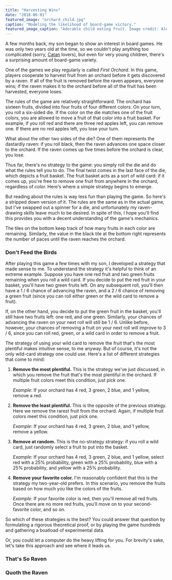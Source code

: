 ```yaml
---
title: "Harvesting Wins"
date: "2018-06-01"
featured_image: "orchard_child.jpg"
caption: "Modeling the likelihood of board-game victory."
featured_image_caption: "Adorable child eating fruit. Image credit: Alexas_Fotos on Pixabay."
---
```


A few months back, my son began to show an interest in board games. He was only two years old at the time, so we couldn't play anything too complicated (sorry, [Catan](https://en.wikipedia.org/wiki/Catan) lovers), but even for very young children, there's a surprising amount of board-game variety.

One of the games we play regularly is called _First Orchard_. In this game, players cooperate to harvest fruit from an orchard before it gets discovered by a raven. If all of the fruit is removed before the raven appears, everyone wins; if the raven makes it to the orchard before all of the fruit has been harvested, everyone loses.

<CaptionedImage caption="Box Art for First Orchard (Source: HABA USA)" width="70%" src="first_orchard.jpg" />

The rules of the game are relatively straightforward. The orchard has sixteen fruits, divided into four fruits of four different colors. On your turn, you roll a six-sided die. If the color on the die matches one of the fruit colors, you are allowed to move a fruit of that color into a fruit basket. For example, if you roll red and there are three red apples left, you can remove one. If there are no red apples left, you lose your turn.

What about the other two sides of the die? One of them represents the dastardly raven: if you roll black, then the raven advances one space closer to the orchard. If the raven comes up five times before the orchard is clear, you lose.

Thus far, there's no strategy to the game: you simply roll the die and do what the rules tell you to do. The final twist comes in the last face of the die, which depicts a fruit basket. The fruit basket acts as a sort of wild card: if it comes up, you're free to remove one fruit from anywhere in the orchard, regardless of color. Here's where a simple strategy begins to emerge.

But reading about the rules is way less fun than playing the game. So here's a stripped down version of it. The rules are the same as in the actual game, but I've swapped out a spinner for a die, and unfortunately my raven-drawing skills leave much to be desired. In spite of this, I hope you'll find this provides you with a decent understanding of the game's mechanics.

The tiles on the bottom keep track of how many fruits in each color are remaining. Similarly, the value in the black tile at the bottom right represents the number of paces until the raven reaches the orchard.

<OrchardGame caption="Figure 1: An online orchard game."/>

### Don't Feed the Birds

After playing this game a few times with my son, I developed a strategy that made sense to me. To understand the strategy it's helpful to think of an extreme example. Suppose you have one red fruit and two green fruits remaining when you roll a wild card. If you decide to put the red fruit in your basket, you'll have two green fruits left. On any subsequent roll, you'll then have a 1 / 6 chance of advancing the raven, and a 2 / 6 chance of removing a green fruit (since you can roll either green or the wild card to remove a fruit).

If, on the other hand, you decide to put the green fruit in the basket, you'll still have two fruits left: one red, and one green. Similarly, your chances of advancing the raven on your next roll will still be 1 / 6. Unlike before, however, your chances of removing a fruit on your next roll will improve to 3 / 6, since you can roll red, green, or a wild card in order to remove a fruit.

The strategy of using your wild card to remove the fruit that's the most plentiful makes intuitive sense, to me anyway. But of course, it's not the only wild-card strategy one could use. Here's a list of different strategies that come to mind:

1.  **Remove the most plentiful.** This is the strategy we've just discussed, in which you remove the fruit that's the most plentiful in the orchard. If multiple fruit colors meet this condition, just pick one.

    _Example_: If your orchard has 4 red, 3 green, 2 blue, and 1 yellow, remove a red.

2.  **Remove the least plentiful.** This is the opposite of the previous strategy. Here we remove the rarest fruit from the orchard. Again, if multiple fruit colors meet this condition, just pick one.

    _Example_: If your orchard has 4 red, 3 green, 2 blue, and 1 yellow, remove a yellow.

3.  **Remove at random.** This is the no-strategy strategy: if you roll a wild card, just randomly select a fruit to put into the basket.

    _Example_: If your orchard has 4 red, 3 green, 2 blue, and 1 yellow, select red with a 25% probability, green with a 25% probability, blue with a 25% probability, and yellow with a 25% probability.

4.  **Remove your favorite color.** I'm reasonably confident that this is the strategy my two-year-old prefers. In this scenario, you remove the fruits based on how much you like the colors of the fruits.

    _Example_: If your favorite color is red, then you'll remove all red fruits. Once there are no more red fruits, you'll move on to your second-favorite color, and so on.

So which of these strategies is the best? You could answer that question by formulating a rigorous theoretical proof, or by playing the game hundreds and gathering a boatload of experimental data.

Or, you could let a computer do the heavy lifting for you. For brevity's sake, let's take this approach and see where it leads us.

### That's So Raven

### Quoth the Raven
